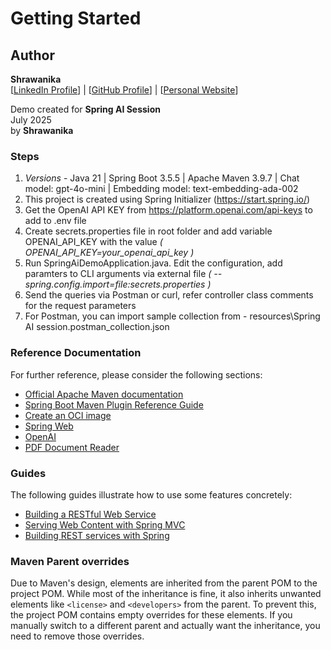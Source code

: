 # Getting Started

## Author

**Shrawanika**  
[[LinkedIn Profile](https://www.linkedin.com/in/shrawanika)] | [[GitHub Profile](https://github.com/shrawanika-w)] | [[Personal Website](https://sites.google.com/view/shrawanika)]

Demo created for **Spring AI Session**  
July 2025  
by **Shrawanika**

### Steps

1. _Versions_ - Java 21 | Spring Boot 3.5.5 | Apache Maven 3.9.7 | Chat model: gpt-4o-mini | Embedding model: text-embedding-ada-002
2. This project is created using Spring Initializer (https://start.spring.io/)
3. Get the OpenAI API KEY from https://platform.openai.com/api-keys to add to .env file
4. Create secrets.properties file in root folder and add variable OPENAI_API_KEY with the value _( OPENAI_API_KEY=your_openai_api_key )_
5. Run SpringAiDemoApplication.java. Edit the configuration, add paramters to CLI arguments via external file _( --spring.config.import=file:secrets.properties )_
6. Send the queries via Postman or curl, refer controller class comments for the request parameters
7. For Postman, you can import sample collection from - resources\Spring AI session.postman_collection.json

### Reference Documentation
For further reference, please consider the following sections:

* [Official Apache Maven documentation](https://maven.apache.org/guides/index.html)
* [Spring Boot Maven Plugin Reference Guide](https://docs.spring.io/spring-boot/3.5.5-SNAPSHOT/maven-plugin)
* [Create an OCI image](https://docs.spring.io/spring-boot/3.5.5-SNAPSHOT/maven-plugin/build-image.html)
* [Spring Web](https://docs.spring.io/spring-boot/3.5.5-SNAPSHOT/reference/web/servlet.html)
* [OpenAI](https://docs.spring.io/spring-ai/reference/api/chat/openai-chat.html)
* [PDF Document Reader](https://docs.spring.io/spring-ai/reference/api/etl-pipeline.html#_pdf_page)

### Guides
The following guides illustrate how to use some features concretely:

* [Building a RESTful Web Service](https://spring.io/guides/gs/rest-service/)
* [Serving Web Content with Spring MVC](https://spring.io/guides/gs/serving-web-content/)
* [Building REST services with Spring](https://spring.io/guides/tutorials/rest/)

### Maven Parent overrides

Due to Maven's design, elements are inherited from the parent POM to the project POM.
While most of the inheritance is fine, it also inherits unwanted elements like `<license>` and `<developers>` from the parent.
To prevent this, the project POM contains empty overrides for these elements.
If you manually switch to a different parent and actually want the inheritance, you need to remove those overrides.


